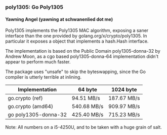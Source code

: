 ### poly1305: Go Poly1305
#### Yawning Angel (yawning at schwanenlied dot me)

Poly1305 implements the Poly1305 MAC algorithm, exposing a saner interface than
the one provided by golang.org/x/crypto/poly1305.  In particular it exposes a
object that implements a hash.Hash interface.

The implementation is based on the Public Domain poly1305-donna-32 by Andrew
Moon, as a cgo based poly1305-donna-64 implementation didn't appear to perform
much faster.

The package uses "unsafe" to skip the byteswapping, since the Go compiler is
utterly terrible at inlining.

| Implementation       | 64 byte      | 1024 byte   |
| -------------------- | ------------ | ----------- |
| go.crypto (ref)      | 94.51 MB/s   | 187.67 MB/s |
| go.crypto (amd64)    | 540.68 MB/s  | 909.97 MB/s |
| go poly1305-donna-32 | 425.40 MB/s  | 715.23 MB/s |

Note: All numbers on a i5-4250U, and to be taken with a huge grain of salt.
